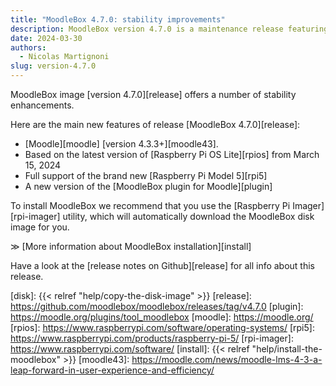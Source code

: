 ```yaml
---
title: "MoodleBox 4.7.0: stability improvements"
description: MoodleBox version 4.7.0 is a maintenance release featuring several stability enhancements.
date: 2024-03-30
authors:
  - Nicolas Martignoni
slug: version-4.7.0
---
```

MoodleBox image [version 4.7.0][release] offers a number of stability enhancements.

Here are the main new features of release [MoodleBox 4.7.0][release]:
- [Moodle][moodle] [version 4.3.3+][moodle43].
- Based on the latest version of [Raspberry Pi OS Lite][rpios] from March 15, 2024
- Full support of the brand new [Raspberry Pi Model 5][rpi5]
- A new version of the [MoodleBox plugin for Moodle][plugin]

To install MoodleBox we recommend that you use the [Raspberry Pi Imager][rpi-imager] utility, which will automatically download the MoodleBox disk image for you.

&Gt; [More information about MoodleBox installation][install]

Have a look at the [release notes on Github][release] for all info about this release.

[disk]: {{< relref "help/copy-the-disk-image" >}}
[release]: https://github.com/moodlebox/moodlebox/releases/tag/v4.7.0
[plugin]: https://moodle.org/plugins/tool_moodlebox
[moodle]: https://moodle.org/
[rpios]: https://www.raspberrypi.com/software/operating-systems/
[rpi5]: https://www.raspberrypi.com/products/raspberry-pi-5/
[rpi-imager]: https://www.raspberrypi.com/software/
[install]: {{< relref "help/install-the-moodlebox" >}}
[moodle43]: https://moodle.com/news/moodle-lms-4-3-a-leap-forward-in-user-experience-and-efficiency/
